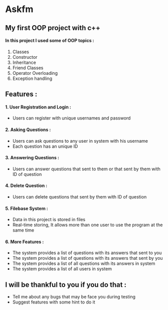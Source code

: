 # Askfm
## My first OOP project with c++
#### In this project I used some of OOP topics :
1. Classes
2. Constructor
3. Inheritance
4. Friend Classes
5. Operator Overloading
6. Exception handling

## Features :
#### 1. User Registration and Login :
- Users can register with unique usernames and password
#### 2. Asking Questions :
- Users can ask questions to any user in system with his username
- Each question has an unique ID 
#### 3. Answering Questions :
- Users can answer questions that sent to them or that sent by them with ID of question
#### 4. Delete Question :
- Users can delete questions that sent by them with ID of question
#### 5. Filebase System :
- Data in this project is stored in files
- Real-time storing, It allows more than one user to use the program at the same time
#### 6. More Features :
- The system provides a list of questions with its answers that sent to you
- The system provides a list of questions with its answers that sent by you
- The system provides a list of all questions with its answers in system
- The system provides a list of all users in system

## I will be thankful to you if you do that :
- Tell me about any bugs that may be face you during testing
- Suggest features with some hint to do it

